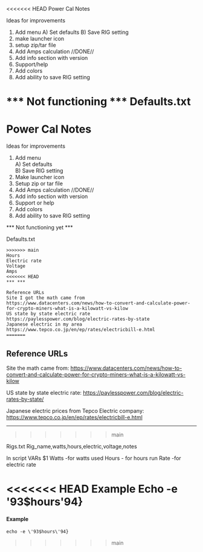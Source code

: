 <<<<<<< HEAD
Power Cal Notes

Ideas for improvements
1) Add menu
	A) Set defaults
	B) Save RIG setting
2) make launcher icon
3) setup zip/tar file
4) Add Amps calculation //DONE//
5) Add info section with version
6) Support/help
7) Add colors
8) Add ability to save RIG setting

*** Not functioning ***
Defaults.txt
=======
# Power Cal Notes

Ideas for improvements
1) Add menu\
	A) Set defaults\
	B) Save RIG setting
2) Make launcher icon
3) Setup zip or tar file
4) Add Amps calculation //DONE//
5) Add info section with version
6) Support or help
7) Add colors
8) Add ability to save RIG setting

*** Not functioning yet ***

Defaults.txt
```
>>>>>>> main
Hours
Electric rate
Voltage
Amps
<<<<<<< HEAD
*** ***

Reference URLs
Site I got the math came from
https://www.datacenters.com/news/how-to-convert-and-calculate-power-for-crypto-miners-what-is-a-kilowatt-vs-kilow
US state by state electric rate
https://paylesspower.com/blog/electric-rates-by-state
Japanese electric in my area
https://www.tepco.co.jp/en/ep/rates/electricbill-e.html
=======
```

## Reference URLs
Site the math came from: 
https://www.datacenters.com/news/how-to-convert-and-calculate-power-for-crypto-miners-what-is-a-kilowatt-vs-kilow

US state by state electric rate: 
https://paylesspower.com/blog/electric-rates-by-state/

Japanese electric prices from Tepco Electric company: 
https://www.tepco.co.jp/en/ep/rates/electricbill-e.html
***
>>>>>>> main

Rigs.txt
Rig_name,watts,hours,electric,voltage,notes

In script VARs
$1
Watts -for watts used
Hours - for hours run
Rate  -for electric rate

<<<<<<< HEAD
Example
Echo -e \'93$hours\'94}
=======
#### Example
`echo -e \'93$hours\'94}`
>>>>>>> main
